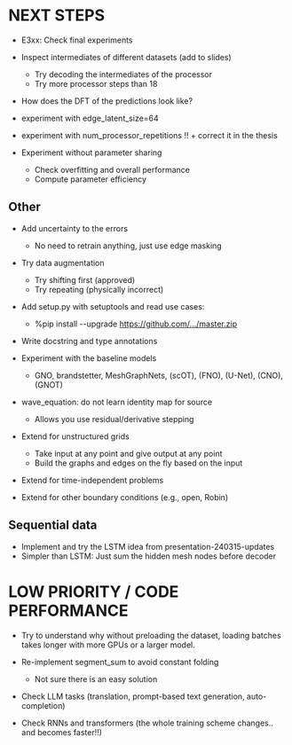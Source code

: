 # NEXT STEPS

- E3xx: Check final experiments

- Inspect intermediates of different datasets (add to slides)
    - Try decoding the intermediates of the processor
    - Try more processor steps than 18

- How does the DFT of the predictions look like?

- experiment with edge_latent_size=64
- experiment with num_processor_repetitions !! + correct it in the thesis

- Experiment without parameter sharing
    - Check overfitting and overall performance
    - Compute parameter efficiency

## Other
- Add uncertainty to the errors
    * No need to retrain anything, just use edge masking

- Try data augmentation
    - Try shifting first (approved)
    - Try repeating (physically incorrect)

- Add setup.py with setuptools and read use cases:
    - %pip install --upgrade https://github.com/.../master.zip

- Write docstring and type annotations

- Experiment with the baseline models
    - GNO, brandstetter, MeshGraphNets, (scOT), (FNO), (U-Net), (CNO), (GNOT)

- wave_equation: do not learn identity map for source
    - Allows you use residual/derivative stepping

- Extend for unstructured grids
    - Take input at any point and give output at any point
    - Build the graphs and edges on the fly based on the input
- Extend for time-independent problems
- Extend for other boundary conditions (e.g., open, Robin)

## Sequential data
- Implement and try the LSTM idea from presentation-240315-updates
- Simpler than LSTM: Just sum the hidden mesh nodes before decoder

# LOW PRIORITY / CODE PERFORMANCE

- Try to understand why without preloading the dataset, loading batches takes longer with more GPUs or a larger model.

- Re-implement segment_sum to avoid constant folding
    - Not sure there is an easy solution

- Check LLM tasks (translation, prompt-based text generation, auto-completion)

- Check RNNs and transformers (the whole training scheme changes.. and becomes faster!!)
